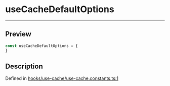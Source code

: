 
      
# useCacheDefaultOptions

<div class="api-docs__separator" data-reactroot="">

---

</div><div class="api-docs__section">

## Preview

</div><div class="api-docs__preview var">

```ts
const useCacheDefaultOptions = {
}
```

</div><div class="api-docs__section">

## Description

</div><div class="api-docs__description"><span class="api-docs__do-not-parse">



</span></div><div class="api-docs__definition">

Defined in [hooks/use-cache/use-cache.constants.ts:1](https://github.com/BetterTyped/hyper-fetch/blob/1a97772c/packages/react/src/hooks/use-cache/use-cache.constants.ts#L1)

</div>